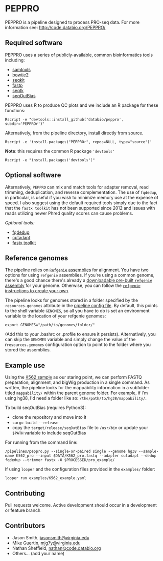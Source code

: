 # PEPPRO

PEPPRO is a pipeline designed to process PRO-seq data. For more information see: http://code.databio.org/PEPPRO/

## Required software

PEPPRO uses a series of publicly-available, common bioinformatics tools including:

* [samtools](http://www.htslib.org/)
* [bowtie2](http://bowtie-bio.sourceforge.net/bowtie2/index.shtml)
* [seqkit](https://bioinf.shenwei.me/seqkit/)
* [fastp](https://github.com/OpenGene/fastp)
* [seqtk](https://github.com/lh3/seqtk)
* [seqOutBias](https://github.com/guertinlab/seqOutBias)

PEPPRO uses R to produce QC plots and we include an R package for these functions:
```
Rscript -e "devtools::install_github('databio/peppro', subdir='PEPPROr')"
```
Alternatively, from the pipeline directory, install directly from source.
```
Rscript -e 'install.packages("PEPPROr", repos=NULL, type="source")'
```

**Note**: this requires the common R package `'devtools'`
```
Rscript -e "install.packages('devtools')"
```

## Optional software

Alternatively, `PEPPRO` can mix and match tools for adapter removal, read trimming, deduplication, and reverse complementation.  The use of `fqdedup`, in particular, is useful if you wish to minimize memory use at the expense of speed.  I also suggest using the default required tools simply due to the fact that the `fastx toolkit` has not been supported since 2012 and issues with reads utilizing newer Phred quality scores can cause problems.

*Optional tools:*
* [fqdedup](https://github.com/guertinlab/fqdedup)
* [cutadapt](https://cutadapt.readthedocs.io/)
* [fastx toolkit](http://hannonlab.cshl.edu/fastx_toolkit/)

## Reference genomes

The pipeline relies on [`Refgenie` assemblies](https://github.com/databio/refgenie) for alignment.  You have two options for using `refgenie` assemblies. If you're using a common genome, there's a good chance there's already a [downloadable pre-built `refgenie` assembly](http://big.databio.org/refgenomes) for your genome. Otherwise, you can follow the [`refgenie` instructions to create your own](https://github.com/databio/refgenie).

The pipeline looks for genomes stored in a folder specified by the `resources.genomes` attribute in the [pipeline config file](https://github.com/databio/peppro/blob/master/pipelines/peppro.yaml). By default, this points to the shell variable `GENOMES`, so all you have to do is set an environment variable to the location of your refgenie genomes:
```
export GENOMES="/path/to/genomes/folder/"
```
(Add this to your .bashrc or .profile to ensure it persists). Alternatively, you can skip the `GENOMES` variable and simply change the value of the r`resources.genomes` configuration option to point to the folder where you stored the assemblies. 

## Example use

Using the [K562 sample](https://www.ncbi.nlm.nih.gov/geo/query/acc.cgi?acc=GSM1480327) as our staring point, we can perform FASTQ preparation, alignment, and bigWig production in a single command.  As written, the pipeline looks for the mappability information in a subfolder titled `mappability/` within the parent genome folder.  For example, if I'm using hg38, I'd need a folder like so: `/the/path/to/hg38/mappability/`.

To build seqOutBias (requires Python3):
* clone the repository and move into it
* `cargo build --release`
* copy the `target/release/seqOutBias` file to `/usr/bin` or update your `$PATH` variable to include seqOutBias

For running from the command line:

`/pipelines/peppro.py --single-or-paired single --genome hg38 --sample-name K562_pro --input $DATA/K562_pro.fastq --adapter cutadapt --dedup fqdedup --trimmer fastx -O $PROCESSED/pro_example/`

If using `looper` and the configuration files provided in the `examples/` folder:

`looper run examples/K562_example.yaml`

## Contributing

Pull requests welcome. Active development should occur in a development or feature branch.

## Contributors

* Jason Smith, jasonsmith@virginia.edu
* Mike Guertin, mjg7y@virginia.edu
* Nathan Sheffield, nathan@code.databio.org
* Others... (add your name)
